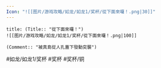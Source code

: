 ```yaml
---
Icon: "![[图片/游戏攻略/如龙/如龙1/奖杯/從下面來囉！.png|30]]"
---
```

```ad-common-bronze-trophy
title: (Title:: "從下面來囉！")
![[图片/游戏攻略/如龙/如龙1/奖杯/從下面來囉！.png|100]]

(Comment:: "被真島從人孔蓋下發動突襲")
```

#如龙/如龙1/奖杯 #奖杯 #奖杯/铜
